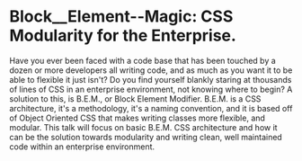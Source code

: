 # Block__Element--Magic: CSS Modularity for the Enterprise.
Have you ever been faced with a code base that has been touched by a dozen or more developers all writing code, and as much as you want it to be able to flexible it just isn't? Do you find yourself blankly staring at thousands of lines of CSS in an enterprise environment, not knowing where to begin? A solution to this, is B.E.M., or Block Element Modifier. B.E.M. is a CSS architecture, it's a methodology, it's a naming convention, and it is based off of Object Oriented CSS that makes writing classes more flexible, and modular. This talk will focus on basic B.E.M. CSS architecture and how it can be the solution towards modularity and writing clean, well maintained code within an enterprise environment.

